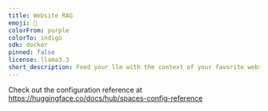 ```yaml
---
title: Website RAG
emoji: 👀
colorFrom: purple
colorTo: indigo
sdk: docker
pinned: false
license: llama3.3
short_description: Feed your llm with the context of your favorite website.
---
```


Check out the configuration reference at https://huggingface.co/docs/hub/spaces-config-reference
